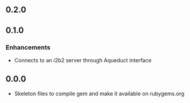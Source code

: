 ## 0.2.0

## 0.1.0

### Enhancements
- Connects to an i2b2 server through Aqueduct interface

## 0.0.0
- Skeleton files to compile gem and make it available on rubygems.org
